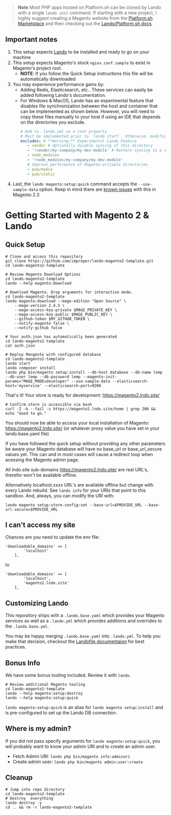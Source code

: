 > **Note** Most PHP apps hosted on Platform.sh can be cloned by Lando with a single `lando init` command. If starting with a new project, I highly suggest creating a Magento website from the [Platform.sh Marketplace](https://platform.sh/marketplace/) and then checking out the [Lando/Platform.sh docs](https://docs.platform.sh/development/local/lando.html).

Important notes
---------------

1. This setup expects [Lando](https://docs.devwithlando.io/installation/installing.html) to be installed and ready to go on your machine
1. This setup expects Magento's stock `nginx.conf.sample` to exist in Magento's project root.
   - **NOTE**: If you follow the Quick Setup instructions this file will be automatically downloaded 
1. You may experience performance gains by:
   - Adding Redis, Elasticsearch, etc.. These services can easily be added following Lando's documentation.
   - For Windows & MacOS, Lando has an experimental feature that disables file synchronization between the host and container that can be implemented as shown below. However, you will need to copy these files manually to your host if using an IDE that depends on the directories you exclude.
     ```yaml
     # Add to .lando.yml as a root property
     # Must be implemented prior to `lando start`. Otherwise, modification requires `lando rebuild`
     excludes: # **Warning:** Experimental Lando Feature
        - vendor # Optionally disable syncing of this directory
        - '!vendor/my-company/my-dev-module' # Restore syncing to a subdirectory of an excluded directory
        - node_modules
        - '!node_modules/my-company/my-dev-module'
        # Improve performance of Magento-writable directories
        - pub/media
        - pub/static
     ```
1. Last, the `lando magento:setup:quick` command accepts the `--use-sample-data` option. Keep in mind there are [known issues](https://community.magento.com/t5/Magento-2-x-Technical-Issues/Shipping-doesn-t-work-any-more-after-update-to-2-3-0/td-p/136097) with this in Magento 2.3

Getting Started with Magento 2 & Lando
======================================

Quick Setup
-----------

```
# Clone and access this repository
git clone https://github.com/improper/lando-magento2-template.git
cd lando-magento2-template
```

```
# Review Magento Download Options
cd lando-magento2-template
lando --help magento:download
```

```
# Download Magento. Drop arguments for interactive mode.
cd lando-magento2-template
lando magento:download --mage-edition "Open Source" \
    --mage-version 2.4.5 \
    --mage-access-key-private $MAGE_PRIVATE_KEY \
    --mage-access-key-public $MAGE_PUBLIC_KEY \
    --github-token $MY_GITHUB_TOKEN \
    --notify-magento false \
    --notify-github false
```

```
# Your auth.json has automatically been generated
cd lando-magento2-template
cat auth.json
```

```
# Deploy Mangento with configured database
cd lando-magento2-template
lando start
lando composer install
lando php bin/magento setup:install --db-host database --db-name lemp --db-user lemp --db-password lemp --magento-init-params="MAGE_MODE=developer" --use-sample-data --elasticsearch-host='myservice' --elasticsearch-port=9200 
```

That's it! Your store is ready for development: https://magento2.lndo.site/  

```
# Confirm store is accessible via bash
curl -I -k --fail -s https://magento2.lndo.site/home | grep 200 && echo "Good to go."
```

You should now be able to access your local installation of Magento: https://magento2.lndo.site/ (or whatever proxy value you have set in your lando.base.yaml file)

If you have followed the quick setup without providing any other parameters be aware your Magento database will have no base_url or base_url_secure values yet.  This can and in most cases will cause a redirect loop when acessing the Magento admin page.

All lndo.site sub-domains https://magento2.lndo.site/ are real URL's, therefor won't be available offline.

Alternatively localhost.xxxx URL's are available offline but change with every Lando rebuild.  See `lando info` for your URIs that point to this sandbox. And, always, you can modify the URI with:

`lando magento setup:store-config:set --base-url=$PROVIDE_URL --base-url-secure=$PROVIDE_URL`

I can't access my site
----------------------

Chances are you need to update the env file:

```
'downloadable_domains' => [
        'localhost'
    ],
```

to

```
'downloadable_domains' => [
        'localhost',
        'magento2.lndo.site'
    ],
```

Customizing Lando
-----------------

This repository ships with a `.lando.base.yaml` which provides your Magento services as well as a `.lando.yml` which provides additions and overrides to the `.lando.base.yml`.

You may be happy merging `.lando.base.yaml` into `.lando.yml`. To help you make that decision, checkout the [Landofile documentaion](https://docs.devwithlando.io/config/lando.html) for best practices.

Bonus Info
----------

We have some bonus tooling included. Review it with `lando`.

```
# Review additional Magento tooling
cd lando-magento2-template
lando --help magento:setup:destroy
lando --help magento:setup:quick
```

`lando magento:setup:quick` is an alias for `lando magento setup:install` and is pre-configured to set up the Lando DB connection.

Where is my admin?
------------------

If you did not pass specify arguments for `lando magento:setup:quick`, you will probably want to know your admin URI and to create an admin user.
 - Fetch Admin URI: `lando php bin/magento info:adminuri`
 - Create admin user: `lando php bin/magento admin:user:create`

Cleanup
-------

```
# Jump into repo directory
cd lando-magento2-template
# Destroy  everything
lando destroy -y
cd .. && rm -r lando-magento2-template
```
